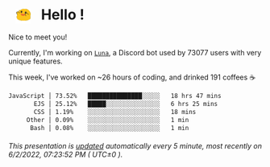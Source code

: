 <h1>   <img src="./spoink.gif" style="vertical-align:middle;" width="30px">   Hello ! </h1>

Nice to meet you!

Currently, I'm working on <a href='https://github.com/Asgarrrr/Luna'>`Luna`</a>, a Discord bot used by 73077 users with very unique features.

This week, I've worked on ~26 hours of coding, and drinked 191 coffees ☕

```
JavaScript │ 73.52%   ███████████████░░░░░   18 hrs 47 mins
       EJS │ 25.12%   █████░░░░░░░░░░░░░░░   6 hrs 25 mins
       CSS │ 1.19%    ░░░░░░░░░░░░░░░░░░░░   18 mins
     Other │ 0.09%    ░░░░░░░░░░░░░░░░░░░░   1 min
      Bash │ 0.08%    ░░░░░░░░░░░░░░░░░░░░   1 min
```

###### This presentation is [updated](https://github.com/Asgarrrr) automatically every 5 minute, most recently on 6/2/2022, 07:23:52 PM ( UTC±0 ).